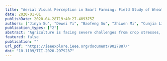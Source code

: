 ```yaml
---
title: "Aerial Visual Perception in Smart Farming: Field Study of Wheat Yellow Rust Monitoring"
date: 2020-01-01
publishDate: 2020-04-28T19:40:27.409375Z
authors: ["Jinya Su", "Dewei Yi", "Baofeng Su", "Zhiwen Mi", "Cunjia Liu", "Xiaoping Hu", "Xiangming Xu", "Lei Guo", "Wen-Hua Chen"]
publication_types: ["2"]
abstract: "Agriculture is facing severe challenges from crop stresses, threatening its sustainable development and food security. This work exploits aerial visual perception for yellow rust disease monitoring, which seamlessly integrates state-of-the-art techniques and algorithms including UAV sensing, multispectral imaging, vegetation segmentation and deep learning U-Net. A ﬁeld experiment is designed by infecting winter wheat with yellow rust inoculum, on top of which multispectral aerial images are captured by DJI Matrice 100 equipped with RedEdge camera. After image calibration and stitching, multispectral orthomosaic is labelled for system evaluation by inspecting highresolution RGB images taken by Parrot Anaﬁ Drone. The merits of the developed framework drawing spectral-spatial information concurrently are demonstrated by showing improved performance over purely spectral based classiﬁer by the classical random forest algorithm. Moreover, various network input band combinations are tested including three RGB bands and ﬁve selected spectral vegetation indices by Sequential Forward Selection strategy of Wrapper algorithm."
featured: false
publication: ""
url_pdf: "https://ieeexplore.ieee.org/document/9027887/"
doi: "10.1109/TII.2020.2979237"
---
```



